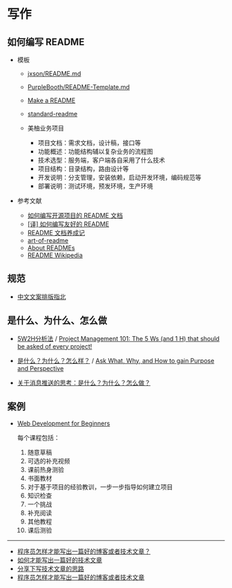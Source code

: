 写作
========

## 如何编写 README


- 模板

    - [jxson/README.md](https://gist.github.com/jxson/1784669)
    - [PurpleBooth/README-Template.md](https://gist.github.com/PurpleBooth/109311bb0361f32d87a2)
    - [Make a README](https://www.makeareadme.com/)
    - [standard-readme](https://github.com/RichardLitt/standard-readme)
    - 美柚业务项目

        - 项目文档：需求文档，设计稿，接口等
        - 功能概述：功能结构辅以复杂业务的流程图
        - 技术选型：服务端，客户端各自采用了什么技术
        - 项目结构：目录结构，路由设计等
        - 开发说明：分支管理，安装依赖，启动开发环境，编码规范等
        - 部署说明：测试环境，预发环境，生产环境

- 参考文献

    - [如何编写开源项目的 README 文档](https://blog.coding.net/blog/how-to-make-readme)
    - [[译] 如何编写友好的 README](https://segmentfault.com/a/1190000006834614)
    - [README 文档养成记](https://linuxstory.org/writing-a-friendly-readme/)
    - [art-of-readme](https://github.com/noffle/art-of-readme)
    - [About READMEs](https://help.github.com/articles/about-readmes/)
    - [README Wikipedia](https://en.wikipedia.org/wiki/README)

## 规范

- [中文文案排版指北](https://github.com/sparanoid/chinese-copywriting-guidelines)

## 是什么、为什么、怎么做

- [5W2H分析法](https://baike.baidu.com/item/5W2H分析法/8111597) / [Project Management 101: The 5 Ws (and 1 H) that should be asked of every project!](https://www.workfront.com/blog/project-management-101-the-5-ws-and-1-h-that-should-be-asked-of-every-project)
- [是什么？为什么？怎么样？](http://www.china.com.cn/xxsb/txt/2004-05/25/content_5572117.htm) / [Ask What, Why, and How to gain Purpose and Perspective](https://medium.com/@Bar_Code/purpose-and-perspective-through-what-why-and-how-e158bf63e764)

- [关于消息推送的思考：是什么？为什么？怎么做？](https://www.yunyingpai.com/app/459645.html)

## 案例

- [Web Development for Beginners](https://microsoft.github.io/Web-Dev-For-Beginners/#/)

    每个课程包括：

    1. 随意草稿
    2. 可选的补充视频
    3. 课前热身测验
    4. 书面教材
    5. 对于基于项目的经验教训，一步一步指导如何建立项目
    6. 知识检查
    7. 一个挑战
    8. 补充阅读
    9. 其他教程
    10. 课后测验

---

- [程序员怎样才能写出一篇好的博客或者技术文章？](https://www.zhihu.com/question/40716838)
- [如何才能写出一篇好的技术文章](https://www.jianshu.com/p/06a50b44a776)
- [分享下写技术文章的思路](https://blog.fundebug.com/2018/09/29/how-to-write-technology-blog/)
- [程序员怎样才能写出一篇好的博客或者技术文章](https://cloud.tencent.com/developer/article/1191547)
